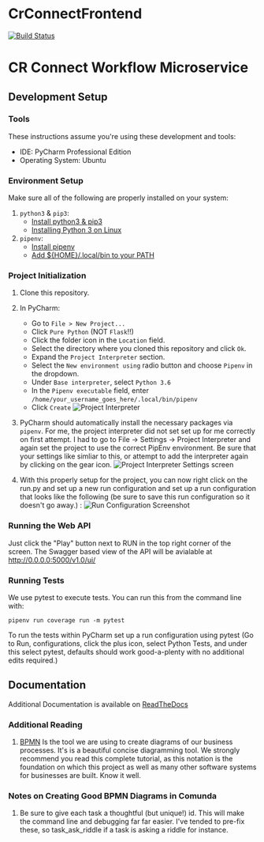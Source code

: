 # CrConnectFrontend

[![Build Status](https://travis-ci.com/sartography/cr-connect-workflow.svg?branch=master)](https://travis-ci.com/sartography/cr-connect-workflow)

# CR Connect Workflow Microservice
## Development Setup
### Tools
These instructions assume you're using these development and tools:
- IDE: PyCharm Professional Edition
- Operating System: Ubuntu

### Environment Setup
Make sure all of the following are properly installed on your system:
1. `python3` & `pip3`:
    - [Install python3 & pip3](https://www.digitalocean.com/community/tutorials/how-to-install-python-3-and-set-up-a-programming-environment-on-an-ubuntu-18-04-server)
    - [Installing Python 3 on Linux](https://docs.python-guide.org/starting/install3/linux/)
2. `pipenv`:
    - [Install pipenv](https://pipenv-es.readthedocs.io/es/stable/)
    - [Add ${HOME}/.local/bin to your PATH](https://github.com/pypa/pipenv/issues/2122#issue-319600584)

### Project Initialization
1. Clone this repository.
2. In PyCharm:
    - Go to `File > New Project...`
    - Click `Pure Python` (NOT `Flask`!!)
    - Click the folder icon in the `Location` field.
    - Select the directory where you cloned this repository and click `Ok`.
    - Expand the `Project Interpreter` section.
    - Select the `New environment using` radio button and choose `Pipenv` in the dropdown.
    - Under `Base interpreter`, select `Python 3.6`
    - In the `Pipenv executable` field, enter `/home/your_username_goes_here/.local/bin/pipenv` 
    - Click `Create`
        ![Project Interpreter](readme_images/new_project.png)
3. PyCharm should automatically install the necessary packages via `pipenv`. 
For me, the project interpreter did not set set up for me correctly on first attempt.  I had to go
to File -> Settings -> Project Interpreter and again set the project to use the correct PipEnv 
environment. Be sure that your settings like simliar to this, or attempt to add the interpreter again
by clicking on the gear icon.
![Project Interpreter Settings screen](readme_images/settings.png) 

4. With this properly setup for the project, you can now right click on the run.py and set up a new 
run configuration and set up a run configuration that looks like the following (be sure to save this 
run configuration so it doesn't go away.) :
![Run Configuration Screenshot](readme_images/run_config.png)

### Running the Web API
Just click the "Play" button next to RUN in the top right corner of the screen.
The Swagger based view of the API will be avialable at http://0.0.0.0:5000/v1.0/ui/

### Running Tests
We use pytest to execute tests.  You can run this from the command line with:
```
pipenv run coverage run -m pytest
```
To run the tests within PyCharm set up a run configuration using pytest (Go to Run, configurations, click the
plus icon, select Python Tests, and under this select pytest, defaults should work good-a-plenty with no
additional edits required.) 


## Documentation
Additional Documentation is available on [ReadTheDocs](https://cr-connect-workflow.readthedocs.io/en/latest/#)

### Additional Reading

1. [BPMN](https://www.process.st/bpmn-tutorial/)  Is the tool we are using to create diagrams
of our business processes.  It's is a beautiful concise diagramming tool. We strongly recommend you 
read this complete tutorial, as this notation is the foundation on which this project as well as many
other software systems for businesses are built.  Know it well.

### Notes on Creating Good BPMN Diagrams in Comunda
1. Be sure to give each task a thoughtful (but unique!) id. This will 
make the command line and debugging far far easier.  I've tended to pre-fix
these, so task_ask_riddle if a task is asking a riddle for instance.
